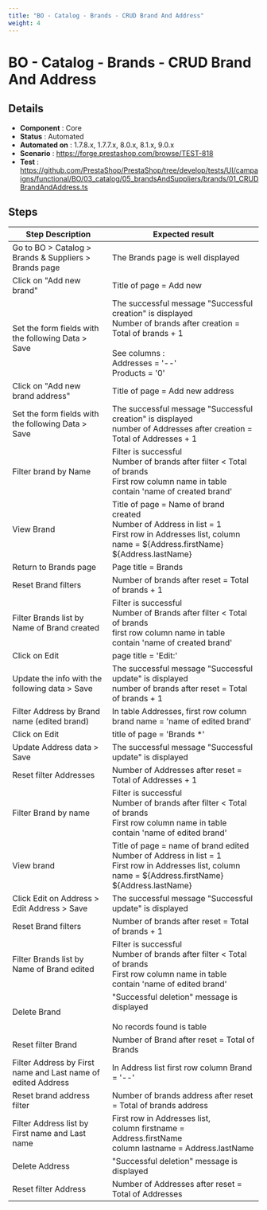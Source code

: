 ```yaml
---
title: "BO - Catalog - Brands - CRUD Brand And Address"
weight: 4
---
```


# BO - Catalog - Brands - CRUD Brand And Address
## Details
* **Component** : Core
* **Status** : Automated
* **Automated on** : 1.7.8.x, 1.7.7.x, 8.0.x, 8.1.x, 9.0.x
* **Scenario** : https://forge.prestashop.com/browse/TEST-818
* **Test** : https://github.com/PrestaShop/PrestaShop/tree/develop/tests/UI/campaigns/functional/BO/03_catalog/05_brandsAndSuppliers/brands/01_CRUDBrandAndAddress.ts

## Steps
| Step Description | Expected result |
| ----- | ----- |
| Go to BO > Catalog > Brands & Suppliers > Brands page | The Brands page is well displayed |
| Click on "Add new brand" | Title of page = Add new |
| Set the form fields with the following Data > Save | The successful message "Successful creation" is displayed<br>Number of brands after creation = Total of brands + 1<br><br>See columns :<br>Addresses = '--'<br> Products = '0' |
| Click on "Add new brand address" | Title of page = Add new address |
| Set the form fields with the following Data > Save | The successful message "Successful creation" is displayed<br>number of Addresses after creation = Total of Addresses + 1 |
| Filter brand by Name | Filter is successful <br>Number of brands after filter < Total of brands<br>First row column name in table contain 'name of created brand' |
| View Brand | Title of page = Name of brand created<br>Number of Address in list = 1<br>First row in Addresses list, column name = ${Address.firstName} ${Address.lastName} |
| Return to Brands page | Page title = Brands |
| Reset Brand filters | Number of brands after reset = Total of brands + 1 |
| Filter Brands list by Name of Brand created | Filter is successful <br>Number of Brands after filter < Total of brands<br>first row column name in table contain 'name of created brand' |
| Click on Edit | page title = 'Edit:' |
| Update the info with the following data > Save | The successful message "Successful update" is displayed<br>number of brands after reset = Total of brands + 1 |
| Filter Address by Brand name (edited brand) | In table Addresses, first row column brand name = 'name of edited brand' |
| Click on Edit | title of page = 'Brands *' |
| Update Address data > Save | The successful message "Successful update" is displayed |
| Reset filter Addresses | Number of Addresses after reset = Total of Addresses + 1 |
| Filter Brand by name | Filter is successful <br>Number of brands after filter < Total of brands<br>First row column name in table contain 'name of edited brand' |
| View brand | Title of page = name of brand edited<br>Number of Address in list = 1<br>First row in Addresses list, column name = ${Address.firstName} ${Address.lastName} |
| Click Edit on Address > Edit Address > Save | The successful message "Successful update" is displayed |
| Reset Brand filters | Number of brands after reset = Total of brands + 1 |
| Filter Brands list by Name of Brand edited | Filter is successful <br>Number of brands after filter < Total of brands<br>First row column name in table contain 'name of edited brand' |
| Delete Brand | "Successful deletion" message is displayed<br><br>No records found is table |
| Reset filter Brand | Number of Brand after reset = Total of Brands |
| Filter Address by First name and Last name of edited Address | In Address list first row column Brand = '--' |
| Reset brand address filter | Number of brands address after reset = Total of brands address |
| Filter Address list by First name and Last name | First row in Addresses list, <br>column firstname = Address.firstName<br>column lastname = Address.lastName |
| Delete Address | "Successful deletion" message is displayed |
| Reset filter Address | Number of Addresses after reset = Total of Addresses |
